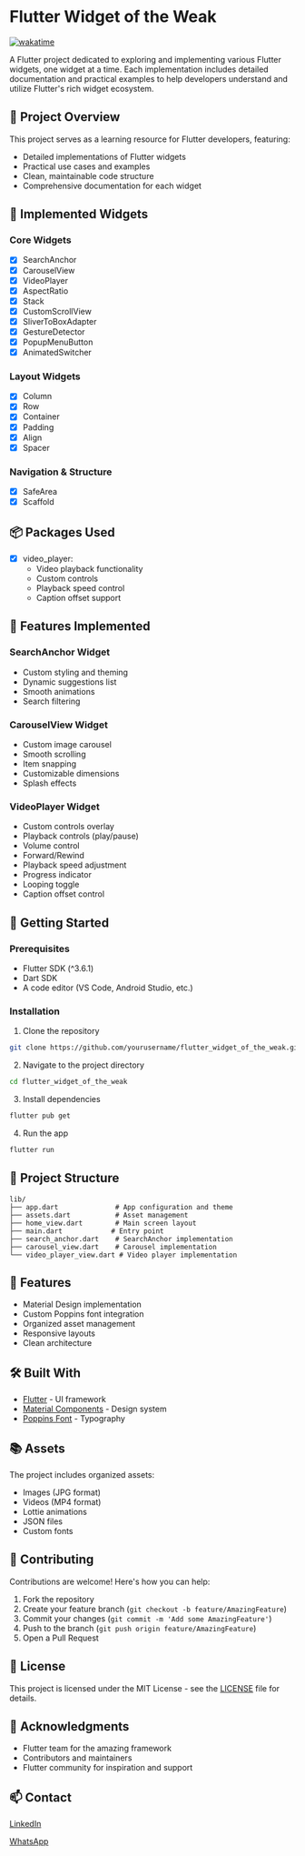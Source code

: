 # Flutter Widget of the Weak
[![wakatime](https://wakatime.com/badge/user/018c9017-daf8-45c1-be71-8b16fd238022/project/85ea9dc1-1ae2-4229-9b75-930159d1c8ee.svg)](https://wakatime.com/@mahmoud_hamdy/projects/srpesuhkin)

A Flutter project dedicated to exploring and implementing various Flutter widgets, one widget at a time. Each implementation includes detailed documentation and practical examples to help developers understand and utilize Flutter's rich widget ecosystem.

## 🎯 Project Overview

This project serves as a learning resource for Flutter developers, featuring:

- Detailed implementations of Flutter widgets
- Practical use cases and examples
- Clean, maintainable code structure
- Comprehensive documentation for each widget

## 📱 Implemented Widgets

### Core Widgets

- [x] SearchAnchor
- [x] CarouselView
- [x] VideoPlayer
- [x] AspectRatio
- [x] Stack
- [x] CustomScrollView
- [x] SliverToBoxAdapter
- [x] GestureDetector
- [x] PopupMenuButton
- [x] AnimatedSwitcher

### Layout Widgets

- [x] Column
- [x] Row
- [x] Container
- [x] Padding
- [x] Align
- [x] Spacer

### Navigation & Structure

- [x] SafeArea
- [x] Scaffold

## 📦 Packages Used

- [x] video_player:
  - Video playback functionality
  - Custom controls
  - Playback speed control
  - Caption offset support

## 🎥 Features Implemented

### SearchAnchor Widget

- Custom styling and theming
- Dynamic suggestions list
- Smooth animations
- Search filtering

### CarouselView Widget

- Custom image carousel
- Smooth scrolling
- Item snapping
- Customizable dimensions
- Splash effects

### VideoPlayer Widget

- Custom controls overlay
- Playback controls (play/pause)
- Volume control
- Forward/Rewind
- Playback speed adjustment
- Progress indicator
- Looping toggle
- Caption offset control

## 🚀 Getting Started

### Prerequisites

- Flutter SDK (^3.6.1)
- Dart SDK
- A code editor (VS Code, Android Studio, etc.)

### Installation

1. Clone the repository

```bash
git clone https://github.com/yourusername/flutter_widget_of_the_weak.git
```

2. Navigate to the project directory

```bash
cd flutter_widget_of_the_weak
```

3. Install dependencies

```bash
flutter pub get
```

4. Run the app

```bash
flutter run
```

## 📂 Project Structure

```structure
lib/
├── app.dart              # App configuration and theme
├── assets.dart           # Asset management
├── home_view.dart        # Main screen layout
├── main.dart            # Entry point
├── search_anchor.dart    # SearchAnchor implementation
├── carousel_view.dart    # Carousel implementation
└── video_player_view.dart # Video player implementation
```

## 🎨 Features

- Material Design implementation
- Custom Poppins font integration
- Organized asset management
- Responsive layouts
- Clean architecture

## 🛠️ Built With

- [Flutter](https://flutter.dev/) - UI framework
- [Material Components](https://material.io/components) - Design system
- [Poppins Font](https://fonts.google.com/specimen/Poppins) - Typography

## 📚 Assets

The project includes organized assets:

- Images (JPG format)
- Videos (MP4 format)
- Lottie animations
- JSON files
- Custom fonts

## 🤝 Contributing

Contributions are welcome! Here's how you can help:

1. Fork the repository
2. Create your feature branch (`git checkout -b feature/AmazingFeature`)
3. Commit your changes (`git commit -m 'Add some AmazingFeature'`)
4. Push to the branch (`git push origin feature/AmazingFeature`)
5. Open a Pull Request

## 📝 License

This project is licensed under the MIT License - see the [LICENSE](LICENSE) file for details.

## 🙏 Acknowledgments

- Flutter team for the amazing framework
- Contributors and maintainers
- Flutter community for inspiration and support

## 📫 Contact

[LinkedIn](https://www.linkedin.com/in/mahmoud-hamdy-alashwah/en/)

[WhatsApp](https://wa.me/201019793768)
